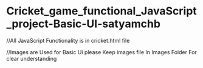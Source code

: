 # Cricket_game_functional_JavaScript_project-Basic-UI-satyamchb

//All JavaScript Functionality is in cricket.html file 

//Images are Used for Basic Ui please Keep images file In Images Folder For clear understanding
 
